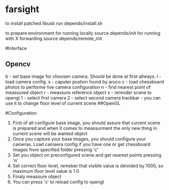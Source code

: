 # farsight

to install patched libusb run depends/install.sh

to prepare environment for running locally source depends/init
for running with X forwarding source depends/remote_init

#Interface
## Opencv
 b - set base image for choosen camera. Should be done at first allways.
 l - load camera config.
 s - caputer postion found by aruco
 c - load chessboard photos to performe live camera configuration
 n - find nearest point of meassured object
 r - meassure reference object
 x - rerender scene to opengl
 1 - select first camera
 2 - select second camera
 trackbar - you can use it to change floor level of current scene
##OpenGL

#Configuration
1. First of all configure base image, you should assure that current scene is prepared and when it comes to meassurment the only new thing in current scene will be wanted object
2. Once you capture your base images, you should configure your cameras. Load camaera config if you have one or get chessboard images from specified folder pressing 'c'
3. Set you object on preconfigured scene and get nearest points pressing 'n'
4. Set correct floor level, remeber that visible value is deivided by 1000, so maximum floor level value is 1.0
5. Finaly meassure object
6. You can press 'x' to reload config to opengl
